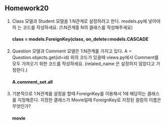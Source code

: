 ## Homework20

1. Class 모델과 Student 모델을 1:N관계로 설정하려고 한다. models.py에 넣어야 하
   는 코드를 작성하세요. (1:N관계중 N의 클래스를 작성해주세요)

   #### class = models.ForeignKey(class, on_delete=models.CASCADE

2. Question 모델과 Comment 모델은 1:N관계를 가지고 있다.
   A = Question.objects.get(id=id)
   위의 코드가 있을때 views.py에서 Comment를 모두 가져오기 위한 코드를
   작성하세요. (related_name 은 설정하지 않았다고 가정한다.)

   #### A.comment_set.all

3. 기본적으로 1:N관계를 설정을 할때 ForeignKey를 이용해서 1에 해당하는 클래스
   를 지정해준다. 지정한 클래스가 Movie일때 ForeignKey로 지정된 컬럼의 이름은
   무엇인가?

   #### movie


